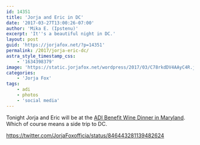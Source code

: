 ```yaml
---
id: 14351
title: 'Jorja and Eric in DC'
date: '2017-03-27T13:00:26-07:00'
author: 'Mika E. (Ipstenu)'
excerpt: 'It''s a beautiful night in DC.'
layout: post
guid: 'https://jorjafox.net/?p=14351'
permalink: /2017/jorja-eric-dc/
astra_style_timestamp_css:
    - '1634398379'
image: 'https://static.jorjafox.net/wordpress/2017/03/C78rkdDV4AAyC4R.jpg-large.jpeg'
categories:
    - 'Jorja Fox'
tags:
    - adi
    - photos
    - 'social media'
---
```


Tonight Jorja and Eric will be at the <a href="https://jorjafox.net/2017/adi-benefit-wine-dinner/">ADI Benefit Wine Dinner in Maryland</a>. Which of course means a side trip to DC.

https://twitter.com/JorjaFoxofficia/status/846443281139482624